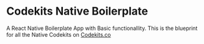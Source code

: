 # Codekits Native Boilerplate

A React Native Boilerplate App with Basic functionallity. This is the blueprint for all the Native Codekits on [Codekits.co](https://codekits.co)
